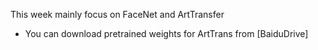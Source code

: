 This week mainly focus on FaceNet and ArtTransfer
* You can download pretrained weights for ArtTrans from [BaiduDrive]
